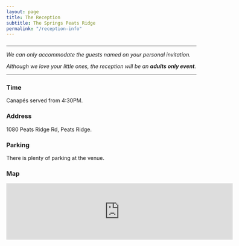 ```yaml
---
layout: page
title: The Reception
subtitle: The Springs Peats Ridge
permalink: "/reception-info"
---
```


<div class="text-center">
<h3 id="invitation-names"></h3>
</div>

<hr>
<div class="text-center">
<p><i>We can only accommodate the guests named on your personal invitation.</i></p>
<p><i>Although we love your little ones, the reception will be an <b>adults only event</b>.</i></p>

</div>
<hr>


### Time
Canapés served from 4:30PM.

### Address
1080 Peats Ridge Rd, Peats Ridge.

### Parking
There is plenty of parking at the venue.



### Map
<iframe class="map" src="https://www.google.com/maps/embed?pb=!1m18!1m12!1m3!1d3334.244166322129!2d151.23052227592945!3d-33.31243159045768!2m3!1f0!2f0!3f0!3m2!1i1024!2i768!4f13.1!3m3!1m2!1s0x6b0d31571d6732d9%3A0xf017d68f9f00610!2sThe%20Springs!5e0!3m2!1sen!2sau!4v1699070625087!5m2!1sen!2sau" width="600" style="border:0;" allowfullscreen="" loading="lazy" referrerpolicy="no-referrer-when-downgrade"></iframe>
